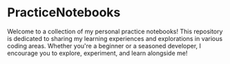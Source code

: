 # PracticeNotebooks
Welcome to a collection of my personal practice notebooks! This repository is dedicated to sharing my learning experiences and explorations in various coding areas. Whether you're a beginner or a seasoned developer, I encourage you to explore, experiment, and learn alongside me! 

